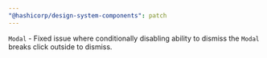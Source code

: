 ```yaml
---
"@hashicorp/design-system-components": patch
---
```


`Modal` - Fixed issue where conditionally disabling ability to dismiss the `Modal` breaks click outside to dismiss.
